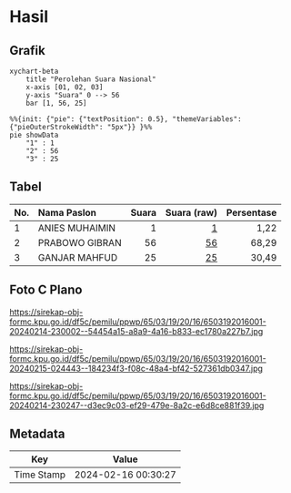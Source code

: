 # Hasil

## Grafik

```mermaid
xychart-beta
    title "Perolehan Suara Nasional"
    x-axis [01, 02, 03]
    y-axis "Suara" 0 --> 56
    bar [1, 56, 25]
```

```mermaid
%%{init: {"pie": {"textPosition": 0.5}, "themeVariables": {"pieOuterStrokeWidth": "5px"}} }%%
pie showData
    "1" : 1
    "2" : 56
    "3" : 25
```

## Tabel

| No. | Nama Paslon    | Suara | Suara (raw) | Persentase |
|:--- |:-------------- | -----:| -----------:| ----------:|
| 1   | ANIES MUHAIMIN | 1     | [1][p-1]    | 1,22       |
| 2   | PRABOWO GIBRAN | 56    | [56][p-2]   | 68,29      |
| 3   | GANJAR MAHFUD  | 25    | [25][p-3]   | 30,49      |


[p-1]: https://github.com/gigit-pemilu/pemilu-2024/blob/main/pilpres/hitung-suara/sub/65-kalimantan-utara/sub/03-nunukan/sub/19-krayan-barat/sub/2016-pa'-pirit/sub/001-tps/sub/paslon-1.txt
[p-2]: https://github.com/gigit-pemilu/pemilu-2024/blob/main/pilpres/hitung-suara/sub/65-kalimantan-utara/sub/03-nunukan/sub/19-krayan-barat/sub/2016-pa'-pirit/sub/001-tps/sub/paslon-2.txt
[p-3]: https://github.com/gigit-pemilu/pemilu-2024/blob/main/pilpres/hitung-suara/sub/65-kalimantan-utara/sub/03-nunukan/sub/19-krayan-barat/sub/2016-pa'-pirit/sub/001-tps/sub/paslon-3.txt

## Foto C Plano

https://sirekap-obj-formc.kpu.go.id/df5c/pemilu/ppwp/65/03/19/20/16/6503192016001-20240214-230002--54454a15-a8a9-4a16-b833-ec1780a227b7.jpg

https://sirekap-obj-formc.kpu.go.id/df5c/pemilu/ppwp/65/03/19/20/16/6503192016001-20240215-024443--184234f3-f08c-48a4-bf42-527361db0347.jpg

https://sirekap-obj-formc.kpu.go.id/df5c/pemilu/ppwp/65/03/19/20/16/6503192016001-20240214-230247--d3ec9c03-ef29-479e-8a2c-e6d8ce881f39.jpg


## Metadata

| Key        | Value               |
| ---------- | ------------------- |
| Time Stamp | 2024-02-16 00:30:27 |



